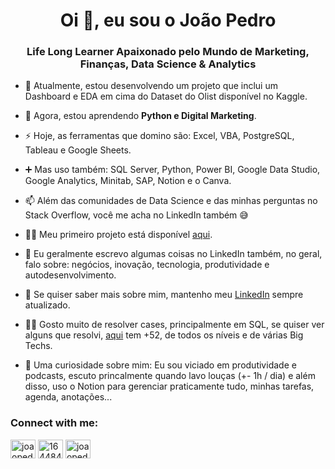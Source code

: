 <h1 align="center">Oi 👋, eu sou o João Pedro</h1>
<h3 align="center">Life Long Learner Apaixonado pelo Mundo de Marketing, Finanças, Data Science & Analytics</h3>


- 🔭 Atualmente, estou desenvolvendo um projeto que inclui um Dashboard e EDA em cima do Dataset do Olist disponível no Kaggle.

- 🌱 Agora, estou aprendendo **Python e Digital Marketing**.

- ⚡ Hoje, as ferramentas que domino são: Excel, VBA, PostgreSQL, Tableau e Google Sheets.

- ➕ Mas uso também: SQL Server, Python, Power BI, Google Data Studio, Google Analytics, Minitab, SAP, Notion e o Canva.

- 📫 Além das comunidades de Data Science e das minhas perguntas no Stack Overflow, você me acha no LinkedIn também 😅

- 👨‍💻 Meu primeiro projeto está disponível [aqui](https://drive.google.com/drive/folders/177OmvD_uotUdnFlqrSrLSFPk9J4zAFVb).

- 💬 Eu geralmente escrevo algumas coisas no LinkedIn também, no geral, falo sobre: negócios, inovação, tecnologia, produtividade e autodesenvolvimento.

- 📄 Se quiser saber mais sobre mim, mantenho meu [LinkedIn](https://www.linkedin.com/in/joaopedroreis08/) sempre atualizado.

- 🐱‍👤 Gosto muito de resolver cases, principalmente em SQL, se quiser ver alguns que resolvi, [aqui](https://platform.stratascratch.com/user/joaopedroreisss) tem +52, de todos os níveis e de várias Big Techs.

- 👀 Uma curiosidade sobre mim: Eu sou viciado em produtividade e podcasts, escuto princalmente quando lavo louças (+- 1h / dia) e além disso, uso o Notion para gerenciar praticamente tudo, minhas tarefas, agenda, anotações...

<h3 align="left">Connect with me:</h3>
<p align="left">
<a href="https://linkedin.com/in/joaopedroreis08" target="blank"><img align="center" src="https://raw.githubusercontent.com/rahuldkjain/github-profile-readme-generator/master/src/images/icons/Social/linked-in-alt.svg" alt="joaopedroreis08" height="30" width="40" /></a>
<a href="https://stackoverflow.com/users/16448409" target="blank"><img align="center" src="https://raw.githubusercontent.com/rahuldkjain/github-profile-readme-generator/master/src/images/icons/Social/stack-overflow.svg" alt="16448409" height="30" width="40" /></a>
<a href="https://kaggle.com/joaopedroreisss" target="blank"><img align="center" src="https://raw.githubusercontent.com/rahuldkjain/github-profile-readme-generator/master/src/images/icons/Social/kaggle.svg" alt="joaopedroreisss" height="30" width="40" /></a>
</p>


<!---
<p><img align="center" src="https://github-readme-stats.vercel.app/api/top-langs?username=joaopedroreisss&show_icons=true&locale=en&layout=compact" alt="joaopedroreisss" /></p>


- 👋 Hi, I’m @joaopedroreisss
- 👀 I’m interested in ...
- 🌱 I’m currently learning ...
- 💞️ I’m looking to collaborate on ...
- 📫 How to reach me ...

joaopedroreisss/joaopedroreisss is a ✨ special ✨ repository because its `README.md` (this file) appears on your GitHub profile.
You can click the Preview link to take a look at your changes.
--->
